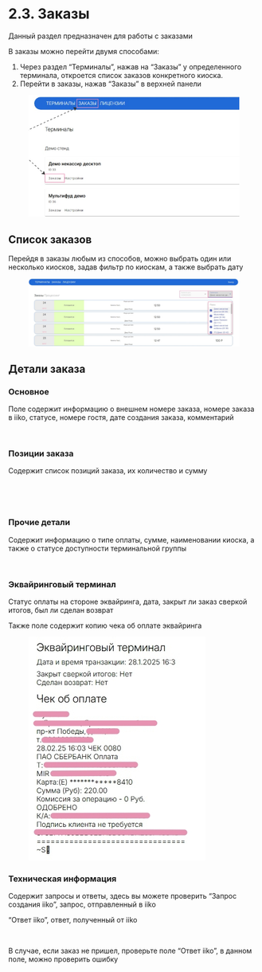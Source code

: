 # 2.3. Заказы

Данный раздел предназначен для работы с заказами

В заказы можно перейти двумя способами:

1. Через раздел “Терминалы”, нажав на “Заказы” у определенного терминала, откроется список заказов конкретного киоска.
2. Перейти в заказы, нажав “Заказы” в верхней панели

<figure><img src="../../.gitbook/assets/image (2) (1) (1).png" alt=""><figcaption></figcaption></figure>

## Список заказов

Перейдя в заказы любым из способов, можно выбрать один или несколько киосков, задав фильтр по киоскам, а также выбрать дату

<figure><img src="../../.gitbook/assets/image (4) (1).png" alt=""><figcaption></figcaption></figure>

## Детали заказа

### Основное

Поле содержит информацию о внешнем номере заказа, номере заказа в iiko, статусе, номере гостя, дате создания заказа, комментарий

<figure><img src="https://lh7-rt.googleusercontent.com/docsz/AD_4nXduHxaVxNQUe1RvOg8_pY2TbRWw1ORpL9wfGrnwLoDQTzQPpKU3QH2cJ-Qd9hKrEc97HcT4UaibYlUjJgJLZAEeXtj6gdsbgpFSwL_XrfP98qt9-weMCGq9gmxQ4v0LmzGyFaq-AA?key=Qqf4jZ8BiO270BqT8rE1m37I" alt=""><figcaption></figcaption></figure>

### **Позиции заказа**

Содержит список позиций заказа, их количество и сумму

<figure><img src="https://lh7-rt.googleusercontent.com/docsz/AD_4nXdToXDVySBTNMA_wV3VA1xQfpRNcFyhjgjOkhLg8pXAiW6nShbUbOMxpS8TAGYrCI2Rn9OvGuGewOJxbYuSK-TRMXjQlAxXZGQrEmN6ocb3fwRAqRn5FWNWG4522TeLhzD6LOnn?key=Qqf4jZ8BiO270BqT8rE1m37I" alt=""><figcaption></figcaption></figure>

<figure><img src="http://151.248.121.115:99/cue4sgh_ghg.jpg" alt=""><figcaption></figcaption></figure>

### **Прочие детали**

Содержит информацию о типе оплаты, сумме, наименовании киоска, а также о статусе доступности терминальной группы

<figure><img src="https://lh7-rt.googleusercontent.com/docsz/AD_4nXevnLwRRc-loIBRYS3loydI9WrLsCS54tGubmDWejS9cYr3djjaWByx1ve-KgwjJ-bwO5cgw8oF5WeWBxc_YmKApFXkxx7dXbEH3FG1jBvhk6C9XlqOjzRwscMnre2oCHsJcFtDrA?key=Qqf4jZ8BiO270BqT8rE1m37I" alt=""><figcaption></figcaption></figure>



### **Эквайринговый терминал**

Статус оплаты на стороне эквайринга, дата, закрыт ли заказ сверкой итогов, был ли сделан возврат

Также поле содержит копию чека об оплате эквайринга

<figure><img src="../../.gitbook/assets/image (5) (1).png" alt=""><figcaption></figcaption></figure>



### **Техническая информация**

Содержит запросы и ответы, здесь вы можете проверить “Запрос создания iiko”, запрос, отправленный в iiko&#x20;

“Ответ iiko”, ответ, полученный от iiko

<figure><img src="https://lh7-rt.googleusercontent.com/docsz/AD_4nXfRocSiNjiT2Yi4bUKsG6ABGh0IcF8PxTIXz4bkD1o9ApQ2P_fq1zdch7T--4o7EJ9ycszYhqN8vtdY3xG6FYq-cJJiqs8-YQi_dSHdth2d6bJDBvBK_W6wLnKJ-vD-svJw3aKnUQ?key=Qqf4jZ8BiO270BqT8rE1m37I" alt=""><figcaption></figcaption></figure>

В случае, если заказ не пришел, проверьте поле “Ответ iiko”, в данном поле, можно проверить ошибку
